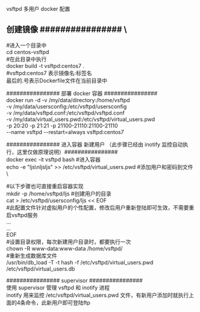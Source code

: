 
vsftpd 多用户 docker 配置

## 创建镜像 ################ \
#进入一个目录中 \
cd centos-vsftpd \
#在此目录中执行 \
docker build -t vsftpd:centos7 . \
#vsftpd:centos7 表示镜像名:标签名 \
最后的.号表示Dockerfile文件在当前目录中

################ 部署 docker 容器 ################ \
docker run -d -v /my/data/directory:/home/vsftpd \
-v /my/data/usersconfig:/etc/vsftpd/usersconfig \
-v /my/data/vsftpd.conf:/etc/vsftpd/vsftpd.conf \
-v /my/data/virtual_users.pwd:/etc/vsftpd/virtual_users.pwd \
-p 20:20 -p 21:21 -p 21100-21110:21100-21110 \
--name vsftpd --restart=always vsftpd:centos7

################ 进入容器 新建用户 （此步骤已经由 inotify 监控自动执行，这里仅做原理说明）################ \
docker exec -it vsftpd bash #进入容器 \
echo -e "ljs\nljsljs" >> /etc/vsftpd/virtual_users.pwd #添加用户和密码到文件 \

#以下步骤也可直接重启容器实现 \
mkdir -p /home/vsftpd/ljs #创建用户的目录 \
cat > /etc/vsftpd/usersconfig/ljs << EOF \
#此配置文件针对虚拟用户的个性配置，修改后用户重新登陆即可生效，不需要重启vsftpd服务 \
... \
... \
EOF \
#设置目录权限，每次新建用户目录时，都要执行一次 \
chown -R www-data:www-data /home/vsftpd/ \
#重新生成数据库文件 \
/usr/bin/db_load -T -t hash -f /etc/vsftpd/virtual_users.pwd /etc/vsftpd/virtual_users.db

################ supervisor ################ \
使用 supervisor 管理 vsftpd 和 inotify 进程 \
inotify 用来监控 /etc/vsftpd/virtual_users.pwd 文件，有新用户添加时就执行上面的4条命令，此新用户即可登陆ftp

